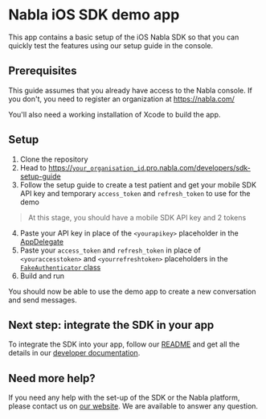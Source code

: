 #  Nabla iOS SDK demo app

This app contains a basic setup of the iOS Nabla SDK so that you can quickly 
test the features using our setup guide in the console.

## Prerequisites

This guide assumes that you already have access to the Nabla console. If you don't,
you need to register an organization at https://nabla.com/

You'll also need a working installation of Xcode to build the app.

## Setup

1. Clone the repository
2. Head to [https://`your_organisation_id`.pro.nabla.com/developers/sdk-setup-guide]()
3. Follow the setup guide to create a test patient and get your mobile SDK API key and temporary `access_token` and `refresh_token` to use for the demo

> At this stage, you should have a mobile SDK API key and 2 tokens

4. Paste your API key in place of the `<yourapikey>` placeholder in the [AppDelegate](https://github.com/nabla/nabla-ios/blob/main/Example/NablaExampleApp/NablaExampleApp/AppDelegate.swift)
5. Paste your `access_token` and `refresh_token` in place of `<youraccesstoken>` and `<yourrefreshtoken>` placeholders in the [`FakeAuthenticator` class](https://github.com/nabla/nabla-ios/blob/main/Example/NablaExampleApp/NablaExampleApp/FakeAuthenticator.swift)
6. Build and run

You should now be able to use the demo app to create a new conversation and send messages.

## Next step: integrate the SDK in your app

To integrate the SDK into your app, follow our [README](https://github.com/nabla/nabla-ios) and get all the details in our [developer documentation](https://docs.nabla.com/docs/setup-1). 

## Need more help?

If you need any help with the set-up of the SDK or the Nabla platform, please contact us on [our website](https://nabla.com). We are available to answer any question.
